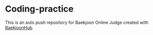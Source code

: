 # Coding-practice
This is an auto push repository for Baekjoon Online Judge created with [BaekjoonHub](https://github.com/BaekjoonHub/BaekjoonHub).
